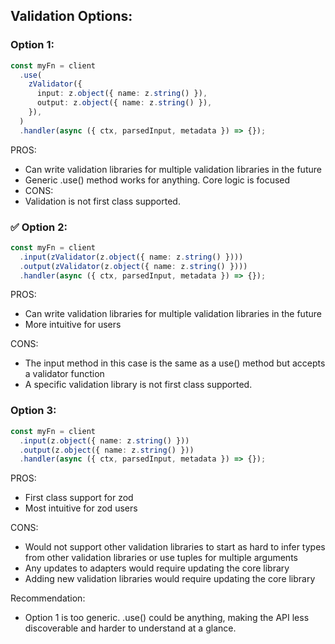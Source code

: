 ## Validation Options:

### Option 1:

```ts
const myFn = client
  .use(
    zValidator({
      input: z.object({ name: z.string() }),
      output: z.object({ name: z.string() }),
    }),
  )
  .handler(async ({ ctx, parsedInput, metadata }) => {});
```

PROS:

- Can write validation libraries for multiple validation libraries in the future
- Generic .use() method works for anything. Core logic is focused
- CONS:
- Validation is not first class supported.

### ✅ Option 2:

```ts
const myFn = client
  .input(zValidator(z.object({ name: z.string() })))
  .output(zValidator(z.object({ name: z.string() })))
  .handler(async ({ ctx, parsedInput, metadata }) => {});
```

PROS:

- Can write validation libraries for multiple validation libraries in the future
- More intuitive for users

CONS:

- The input method in this case is the same as a use() method but accepts a validator function
- A specific validation library is not first class supported.

### Option 3:

```ts
const myFn = client
  .input(z.object({ name: z.string() }))
  .output(z.object({ name: z.string() }))
  .handler(async ({ ctx, parsedInput, metadata }) => {});
```

PROS:

- First class support for zod
- Most intuitive for zod users

CONS:

- Would not support other validation libraries to start as hard to infer types from other validation libraries or use tuples for multiple arguments
- Any updates to adapters would require updating the core library
- Adding new validation libraries would require updating the core library


Recommendation:
- Option 1 is too generic. .use() could be anything, making the API less discoverable and harder to understand at a glance.